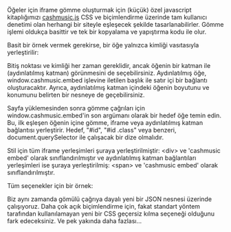 Öğeler için iframe gömme oluşturmak için (küçük) özel javascript kitaplığımızı [cashmusic.js](http://cashmusic.github.io/cashmusic.js/)
CSS ve biçimlendirme üzerinde tam kullanıcı denetimi olan herhangi bir siteyle eşleşecek şekilde tasarlanabilirler. Gömme işlemi oldukça basittir ve tek bir kopyalama ve yapıştırma kodu ile olur.

Basit bir örnek vermek gerekirse, bir öğe yalnızca kimliği vasıtasıyla yerleştirilir:

<script src="https://gist.github.com/jessevondoom/5856499.js"></script>

Bitiş noktası ve kimliği her zaman gereklidir, ancak öğenin bir katman ile (aydınlatılmış katman) görünmesini de seçebilirsiniz. Aydınlatılmış öğe, window.cashmusic.embed işlevine iletilen başlık ile satır içi bir bağlantı oluşturacaktır. Ayrıca, aydınlatılmış katman içindeki öğenin boyutunu ve konumunu belirten bir nesneye de geçebilirsiniz.

Sayfa yüklemesinden sonra gömme çağrıları için window.cashmusic.embed'in son argümanı olarak bir hedef öğe temin edin. Bu, ilk eşleşen öğenin içine gömme, iframe veya aydınlatılmış katman bağlantısı yerleştirir. Hedef, "#id", "#id .class" veya benzeri, document.querySelector ile çalışacak bir dize olmalıdır.

Stil için tüm iframe yerleşimleri şuraya yerleştirilmiştir: &lt;div&gt; ve 'cashmusic embed' olarak sınıflandırılmıştır ve aydınlatılmış katman bağlantıları yerleşimleri ise şuraya yerleştirilmiş: &lt;span&gt; ve 'cashmusic embed' olarak sınıflandırılmıştır.

Tüm seçenekler için bir örnek:

<script src="https://gist.github.com/jessevondoom/5860605.js"></script>

Biz aynı zamanda gömülü çağrıya dayalı yeni bir JSON nesnesi üzerinde çalışıyoruz. Daha çok açık biçimlendirme için, fakat standart yöntem tarafından kullanılamayan yeni bir CSS geçersiz kılma seçeneği olduğunu fark edeceksiniz. Ve pek yakında daha fazlası...

<script src="https://gist.github.com/jessevondoom/ccfb4f71f7a905d82470.js"></script>
